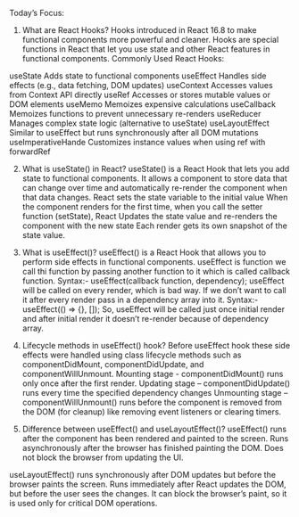 Today’s Focus:
1.	What are React Hooks?
Hooks introduced in React 16.8 to make functional components more powerful and cleaner. Hooks are special functions in React that let you use state and other React features in functional components.
Commonly Used React Hooks:
	
useState	Adds state to functional components
useEffect	Handles side effects (e.g., data fetching, DOM updates)
useContext	Accesses values from Context API directly
useRef	Accesses or stores mutable values or DOM elements
useMemo	Memoizes expensive calculations
useCallback	Memoizes functions to prevent unnecessary re-renders
useReducer	Manages complex state logic (alternative to useState)
useLayoutEffect	Similar to useEffect but runs synchronously after all DOM mutations
useImperativeHande	Customizes instance values when using ref with forwardRef

2.	What is useState() in React?
useState() is a React Hook that lets you add state to functional components.
It allows a component to store data that can change over time and automatically re-render the component when that data changes.
React sets the state variable to the initial value When the component renders for the first time, when you call the setter function (setState), React Updates the state value and re-renders the component with the new state Each render gets its own snapshot of the state value.

3.	What is useEffect()?
useEffect() is a React Hook that allows you to perform side effects in functional components. useEffect is function we call thi function by passing another function to it which is called callback function.
Syntax:- useEffect(callback function, dependency);
useEffect will be called on every render, which is bad way. If we don’t want to call it after every render pass in a dependency array into it.
Syntax:- useEffect(() => {}, []);
So, useEffect will be called just once initial render and after initial render it doesn’t re-render because of dependency array.

4.	Lifecycle methods in useEffect() hook?
Before useEffect hook these side effects were handled using class lifecycle methods such as componentDidMount, componentDidUpdate, and componentWillUnmount.
Mounting stage - componentDidMount() runs only once after the first render.
Updating stage – componentDidUpdate() runs every time the specified dependency changes
Unmounting stage – componentWillUnmount() runs before the component is removed from the DOM (for cleanup) like removing event listeners or clearing timers.

5.	Difference between useEffect() and useLayoutEffect()?
useEffect() runs after the component has been rendered and painted to the screen. Runs asynchronously after the browser has finished painting the DOM. Does not block the browser from updating the UI.

useLayoutEffect() runs synchronously after DOM updates but before the browser paints the screen. Runs immediately after React updates the DOM, but before the user sees the changes. It can block the browser’s paint, so it is used only for critical DOM operations.
